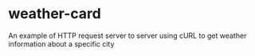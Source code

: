 # weather-card
An example of HTTP request server to server using cURL to get weather information about a specific city
